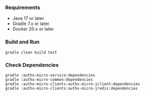 ### Requirements
* Java 17 or later.
* Gradle 7.x or later.
* Docker 20.x or later.

### Build and Run
```
gradle clean build test
```

### Check Dependencies
```
gradle :authx-micro-service:dependencies
gradle :authx-micro-common:dependencies
gradle :authx-micro-clients:authx-micro-jclient:dependencies
gradle :authx-micro-clients:authx-micro-jredis:dependencies
```